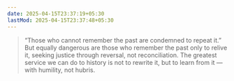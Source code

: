 ```yaml
---
date: 2025-04-15T23:37:19+05:30
lastMod: 2025-04-15T23:37:48+05:30
---
```


>“Those who cannot remember the past are
condemned to repeat it.” But equally dangerous
are those who remember the past only to relive it,
seeking justice through reversal, not
reconciliation. The greatest service we can do to
history is not to rewrite it, but to learn from it —
with humility, not hubris.
